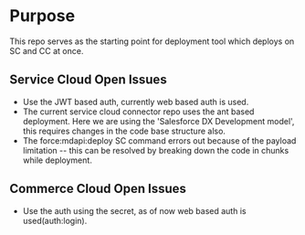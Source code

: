 # Purpose

This repo serves as the starting point for deployment tool which deploys on SC and CC at once.

## Service Cloud Open Issues

- Use the JWT based auth, currently web based auth is used.
- The current service cloud connector repo uses the ant based deployment. Here we are using the 'Salesforce DX Development model', this requires changes in the code base structure also.
- The force:mdapi:deploy SC command errors out because of the payload limitation -- this can be resolved by breaking down the code in chunks while deployment.

## Commerce Cloud Open Issues

- Use the auth using the secret, as of now web based auth is used(auth:login).
